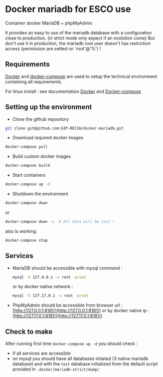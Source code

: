 # Docker mariadb for ESCO use

Container docker MariaDB + phpMyAdmin

It provides an easy to use of the mariadb database with a configuration close to production. (in strict mode only expect if an evolution come)
But don't use it in production, the mariadb root user doesn't has restriction access (permission are setted on 'root'@'%') !


## Requirements

[Docker](https://www.docker.com/) and [docker-compose](https://docs.docker.com/compose/) are used to setup the technical environment containing all requirements.

For linux install : see documentation [Docker](https://docs.docker.com/install/linux/docker-ce/ubuntu/#install-using-the-convenience-script) and [Docker-compose](https://docs.docker.com/compose/install/#prerequisites)


## Setting up the environment

* Clone the github repository


```bash
git clone git@github.com:GIP-RECIA/docker-mariadb.git
```

* Download required docker images

```bash
docker-compose pull
```

* Build custom docker images

```bash
docker-compose build
```

* Start containers

```bash
docker-compose up -d
```

* Shutdown the environment

```bash
docker-compose down
```

or

```bash
docker-compose down -v  # All data will be lost !
```

also is working

```bash
docker-compose stop
```

## Services

- MariaDB should be accessible with mysql command :

	```bash
	mysql -h 127.0.0.1 -u root -proot
	```

	or by docker native network :

	```bash
	mysql -h 127.17.0.1 -u root -proot
	```

- PhpMyAdmin should be accessible from browser url : [http://127.0.0.1:8181/](http://127.0.0.1:8181/) or by docker native ip : [http://127.17.0.1:8181/](http://127.17.0.1:8181/)

## Check to make

After running first time ```docker-compose up -d``` you should check :

- if all services are accessible
- on mysql you should have all databases intiated (3 native mariadb database) and with the ```test``` database initialized from the default script provided in ```.docker/mariadb-strict/dump/```